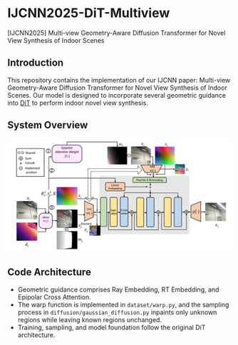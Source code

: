 # IJCNN2025-DiT-Multiview
[IJCNN2025] Multi-view Geometry-Aware Diffusion Transformer for Novel View Synthesis of Indoor Scenes

## Introduction
This repository contains the implementation of our IJCNN paper: Multi-view Geometry-Aware Diffusion Transformer for Novel View Synthesis of Indoor Scenes. Our model is designed to incorporate several geometric guidance into [DiT](https://www.wpeebles.com/DiT) to perform indoor novel view synthesis.

## System Overview
![Model Overview](assets/model-overview.png)

## Code Architecture

- Geometric guidance comprises Ray Embedding, RT Embedding, and Epipolar Cross Attention.
- The warp function is implemented in `dataset/warp.py`, and the sampling process in `diffusion/gaussian_diffusion.py` inpaints only unknown regions while leaving known regions unchanged.
- Training, sampling, and model foundation follow the original DiT architecture.
